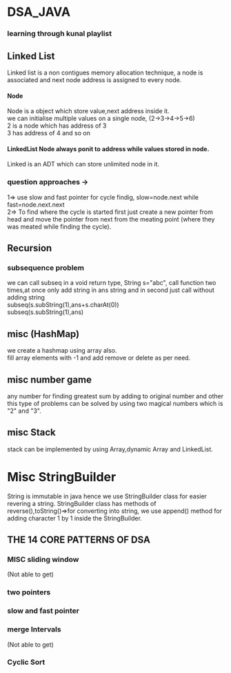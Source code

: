 # DSA_JAVA

### learning through kunal playlist

## Linked List
Linked list is a non contigues memory allocation technique, a node is associated and next node address is assigned to every node. <br>

#### Node

Node is a object which store value,next address inside it. <br>
we can initialise multiple values on a single node, (2->3->4->5->6) <br>
2 is a node which has address of 3 <br>
3 has address of 4 and so on <br>


#### LinkedList Node always ponit to address while values stored in node.
Linked is an ADT which can store unlimited node in it.

### question approaches ->
1=> use slow and fast pointer for cycle findig, slow=node.next while fast=node.next.next <br>
2=> To find where the cycle is started first just create a new pointer from head and move the pointer from next from the meating point (where they was meated while finding the cycle).<br>

## Recursion 
### subsequence problem
we can call subseq in a void return type, String s="abc", call function two times,at once only add string in ans string and in second just call without adding string <br>
subseq(s.subString(1),ans+s.charAt(0)) <br>
subseq(s.subString(1),ans) <br>






## misc (HashMap)
we create a hashmap using array also.<br>
fill array elements with -1 and add remove or delete as per need. <br>
## misc number game
any number for finding greatest sum by adding to original number and other this type of problems can be solved by using two magical numbers which is "2" and "3".
## misc Stack
stack can be implemented by using Array,dynamic Array and LinkedList. <br>
# Misc StringBuilder
String is immutable in java hence we use StringBuilder class for easier revering a string. StringBuilder class has methods of reverse(),toString()=>for converting into string, we use append() method for adding character 1 by 1 inside the StringBuilder.

## THE 14 CORE PATTERNS OF DSA
### MISC sliding window
(Not able to get)
### two pointers
### slow and fast pointer
### merge Intervals 
(Not able to get)
### Cyclic Sort

